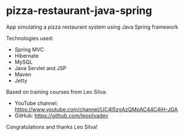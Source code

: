# pizza-restaurant-java-spring
App simulating a pizza restaurant system using Java Spring framework

Technologies used:
- Spring MVC
- Hibernate
- MySQL
- Java Servlet and JSP
- Maven
- Jetty

Based on training courses from Leo Silva:
- YouTube channel: https://www.youtube.com/channel/UC4I5zgAzQMpAC44C4jH-JGA
- GitHub: https://github.com/leosilvadev

Congratulations and thanks Leo Silva!
